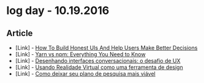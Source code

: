 # log day - 10.19.2016

## Article

- \[Link\] - [How To Build Honest UIs And Help Users Make Better Decisions](https://www.smashingmagazine.com/2016/10/how-to-build-honest-uis-and-help-users-make-better-decisions/)
- \[Link\] - [Yarn vs npm: Everything You Need to Know](https://www.sitepoint.com/yarn-vs-npm/)
- \[Link\] - [Desenhando interfaces conversacionais: o desafio de UX](http://arquiteturadeinformacao.com/user-experience/desenhando-interfaces-conversacionais-o-desafio-de-ux/)
- \[Link\] - [Usando Realidade Virtual como uma ferramenta de design](http://arquiteturadeinformacao.com/design-de-interacao/usando-realidade-virtual-como-uma-ferramenta-de-design/)
- \[Link\] - [Como deixar seu plano de pesquisa mais viável](http://arquiteturadeinformacao.com/pesquisa-com-usuarios-2/como-deixar-seu-plano-de-pesquisa-mais-viavel/)

